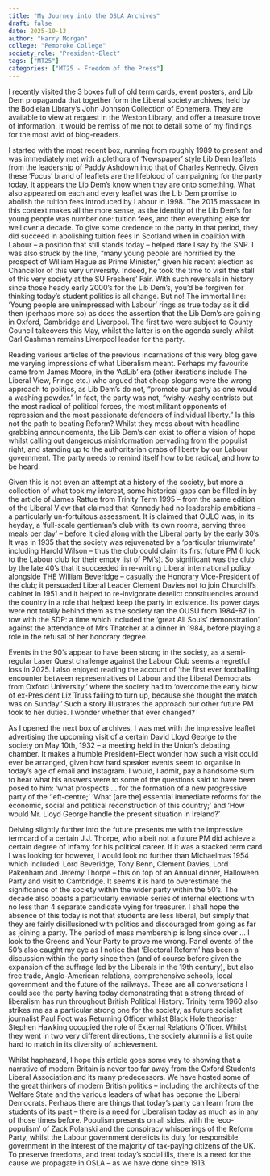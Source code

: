 ```yaml
---
title: "My Journey into the OSLA Archives"
draft: false
date: 2025-10-13
author: "Harry Morgan"
college: "Pembroke College"
society_role: "President-Elect"
tags: ["MT25"]
categories: ["MT25 - Freedom of the Press"]
---
```


I recently visited the 3 boxes full of old term cards, event posters, and Lib Dem propaganda that together form the Liberal society archives, held by the Bodleian Library’s John Johnson Collection of Ephemera. They are available to view at request in the Weston Library, and offer a treasure trove of information. <!--more--> It would be remiss of me not to detail some of my findings for the most avid of blog-readers. 

I started with the most recent box, running from roughly 1989 to present and was immediately met with a plethora of ‘Newspaper’ style Lib Dem leaflets from the leadership of Paddy Ashdown into that of Charles Kennedy. Given these ‘Focus’ brand of leaflets are the lifeblood of campaigning for the party today, it appears the Lib Dem’s know when they are onto something. What also appeared on each and every leaflet was the Lib Dem promise to abolish the tuition fees introduced by Labour in 1998. The 2015 massacre in this context makes all the more sense, as the identity of the Lib Dem’s for young people was number one: tuition fees, and then everything else for well over a decade. To give some credence to the party in that period, they did succeed in abolishing tuition fees in Scotland when in coalition with Labour – a position that still stands today – helped dare I say by the SNP. I was also struck by the line, “many young people are horrified by the prospect of William Hague as Prime Minister,” given his recent election as Chancellor of this very university. Indeed, he took the time to visit the stall of this very society at the SU Freshers’ Fair. With such reversals in history since those heady early 2000’s for the Lib Dem’s, you’d be forgiven for thinking today’s student politics is all change. But no! The immortal line: ‘Young people are unimpressed with Labour’ rings as true today as it did then (perhaps more so) as does the assertion that the Lib Dem’s are gaining in Oxford, Cambridge and Liverpool. The first two were subject to County Council takeovers this May, whilst the latter is on the agenda surely whilst Carl Cashman remains Liverpool leader for the party.

Reading various articles of the previous incarnations of this very blog gave me varying impressions of what Liberalism meant. Perhaps my favourite came from James Moore, in the ‘AdLib’ era (other iterations include The Liberal View, Fringe etc.) who argued that cheap slogans were the wrong approach to politics, as Lib Dem’s do not, “promote our party as one would a washing powder.” In fact, the party was not, “wishy-washy centrists but the most radical of political forces, the most militant opponents of repression and the most passionate defenders of individual liberty.” Is this not the path to beating Reform? Whilst they mess about with headline-grabbing announcements, the Lib Dem’s can exist to offer a vision of hope whilst calling out dangerous misinformation pervading from the populist right, and standing up to the authoritarian grabs of liberty by our Labour government. The party needs to remind itself how to be radical, and how to be heard.

Given this is not even an attempt at a history of the society, but more a collection of what took my interest, some historical gaps can be filled in by the article of James Rattue from Trinity Term 1995 – from the same edition of the Liberal View that claimed that Kennedy had no leadership ambitions – a particularly un-fortuitous assessment. It is claimed that OULC was, in its heyday, a ‘full-scale gentleman’s club with its own rooms, serving three meals per day’ – before it died along with the Liberal party by the early 30’s. It was in 1935 that the society was rejuvenated by a ‘particular triumvirate’ including Harold Wilson – thus the club could claim its first future PM (I look to the Labour club for their empty list of PM’s). So significant was the club by the late 40’s that it succeeded in re-writing Liberal international policy alongside THE William Beveridge – casually the Honorary Vice-President of the club; it persuaded Liberal Leader Clement Davies not to join Churchill’s cabinet in 1951 and it helped to re-invigorate derelict constituencies around the country in a role that helped keep the party in existence. Its power days were not totally behind them as the society ran the OUSU from 1984-87 in tow with the SDP: a time which included the ‘great All Souls’ demonstration’ against the attendance of Mrs Thatcher at a dinner in 1984, before playing a role in the refusal of her honorary degree.

Events in the 90’s appear to have been strong in the society, as a semi-regular Laser Quest challenge against the Labour Club seems a regretful loss in 2025. I also enjoyed reading the account of ‘the first ever footballing encounter between representatives of Labour and the Liberal Democrats from Oxford University,’ where the society had to ‘overcome the early blow of ex-President Liz Truss failing to turn up, because she thought the match was on Sunday.’ Such a story illustrates the approach our other future PM took to her duties. I wonder whether that ever changed? 

As I opened the next box of archives, I was met with the impressive leaflet advertising the upcoming visit of a certain David Lloyd George to the society on May 10th, 1932 – a meeting held in the Union’s debating chamber. It makes a humble President-Elect wonder how such a visit could ever be arranged, given how hard speaker events seem to organise in today’s age of email and Instagram. I would, I admit, pay a handsome sum to hear what his answers were to some of the questions said to have been posed to him: ‘what prospects … for the formation of a new progressive party of the ‘left-centre;’ ‘What [are the] essential immediate reforms for the economic, social and political reconstruction of this country;’ and ‘How would Mr. Lloyd George handle the present situation in Ireland?’

Delving slightly further into the future presents me with the impressive termcard of a certain J.J. Thorpe, who albeit not a future PM did achieve a certain degree of infamy for his political career. If it was a stacked term card I was looking for however, I would look no further than Michaelmas 1954 which included: Lord Beveridge, Tony Benn, Clement Davies, Lord Pakenham and Jeremy Thorpe – this on top of an Annual dinner, Halloween Party and visit to Cambridge. It seems it is hard to overestimate the significance of the society within the wider party within the 50’s. The decade also boasts a particularly enviable series of internal elections with no less than 4 separate candidate vying for treasurer. I shall hope the absence of this today is not that students are less liberal, but simply that they are fairly disillusioned with politics and discouraged from going as far as joining a party. The period of mass membership is long since over … I look to the Greens and Your Party to prove me wrong. Panel events of the 50’s also caught my eye as I notice that ‘Electoral Reform’ has been a discussion within the party since then (and of course before given the expansion of the suffrage led by the Liberals in the 19th century), but also free trade, Anglo-American relations, comprehensive schools, local government and the future of the railways. These are all conversations I could see the party having today demonstrating that a strong thread of liberalism has run throughout British Political History. Trinity term 1960 also strikes me as a particular strong one for the society, as future socialist journalist Paul Foot was Returning Officer whilst Black Hole theoriser Stephen Hawking occupied the role of External Relations Officer. Whilst they went in two very different directions, the society alumni is a list quite hard to match in its diversity of achievement.

Whilst haphazard, I hope this article goes some way to showing that a narrative of modern Britain is never too far away from the Oxford Students Liberal Association and its many predecessors. We have hosted some of the great thinkers of modern British politics – including the architects of the Welfare State and the various leaders of what has become the Liberal Democrats. Perhaps there are things that today’s party can learn from the students of its past – there is a need for Liberalism today as much as in any of those times before. Populism presents on all sides, with the ‘eco-populism’ of Zack Polanski and the conspiracy whisperings of the Reform Party, whilst the Labour government derelicts its duty for responsible government in the interest of the majority of tax-paying citizens of the UK. To preserve freedoms, and treat today’s social ills, there is a need for the cause we propagate in OSLA – as we have done since 1913. 
